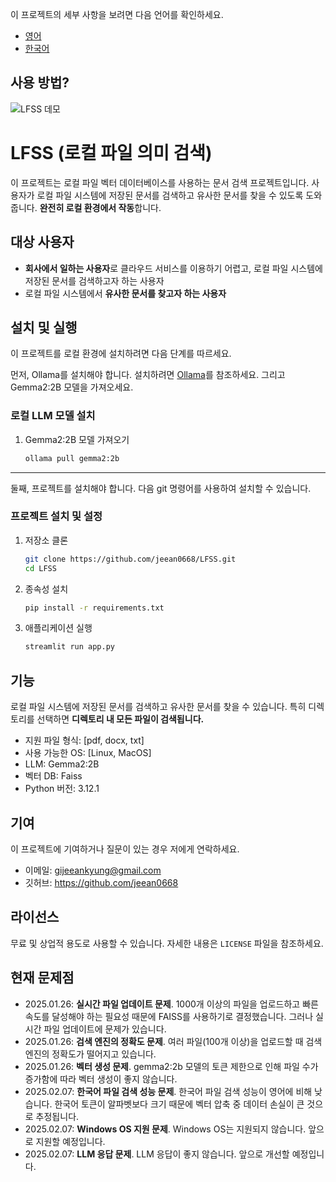 이 프로젝트의 세부 사항을 보려면 다음 언어를 확인하세요.

- [영어](README.md)
- [한국어](README.ko.md)

## 사용 방법?
![LFSS 데모](introduction.gif)

# LFSS (로컬 파일 의미 검색)

이 프로젝트는 로컬 파일 벡터 데이터베이스를 사용하는 문서 검색 프로젝트입니다. 사용자가 로컬 파일 시스템에 저장된 문서를 검색하고 유사한 문서를 찾을 수 있도록 도와줍니다. **완전히 로컬 환경에서 작동**합니다.

## 대상 사용자
- **회사에서 일하는 사용자**로 클라우드 서비스를 이용하기 어렵고, 로컬 파일 시스템에 저장된 문서를 검색하고자 하는 사용자
- 로컬 파일 시스템에서 **유사한 문서를 찾고자 하는 사용자**

## 설치 및 실행

이 프로젝트를 로컬 환경에 설치하려면 다음 단계를 따르세요.

먼저, Ollama를 설치해야 합니다. 설치하려면 [Ollama](https://ollama.com)를 참조하세요. 그리고 Gemma2:2B 모델을 가져오세요.

### 로컬 LLM 모델 설치

1. Gemma2:2B 모델 가져오기
    ```bash
    ollama pull gemma2:2b
    ```

---

둘째, 프로젝트를 설치해야 합니다. 다음 git 명령어를 사용하여 설치할 수 있습니다.

### 프로젝트 설치 및 설정

1. 저장소 클론

   ```bash
   git clone https://github.com/jeean0668/LFSS.git
   cd LFSS
   ```

2. 종속성 설치
    ```bash
    pip install -r requirements.txt
    ```

3. 애플리케이션 실행

   ```bash
   streamlit run app.py
   ```

## 기능

로컬 파일 시스템에 저장된 문서를 검색하고 유사한 문서를 찾을 수 있습니다. 특히 디렉토리를 선택하면 **디렉토리 내 모든 파일이 검색됩니다.**

- 지원 파일 형식: [pdf, docx, txt]
- 사용 가능한 OS: [Linux, MacOS]
- LLM: Gemma2:2B
- 벡터 DB: Faiss
- Python 버전: 3.12.1

## 기여

이 프로젝트에 기여하거나 질문이 있는 경우 저에게 연락하세요.

- 이메일: gijeeankyung@gmail.com
- 깃허브: https://github.com/jeean0668

## 라이선스

무료 및 상업적 용도로 사용할 수 있습니다. 자세한 내용은 `LICENSE` 파일을 참조하세요.

## 현재 문제점
- 2025.01.26: **실시간 파일 업데이트 문제**. 1000개 이상의 파일을 업로드하고 빠른 속도를 달성해야 하는 필요성 때문에 FAISS를 사용하기로 결정했습니다. 그러나 실시간 파일 업데이트에 문제가 있습니다.
- 2025.01.26: **검색 엔진의 정확도 문제**. 여러 파일(100개 이상)을 업로드할 때 검색 엔진의 정확도가 떨어지고 있습니다.
- 2025.01.26: **벡터 생성 문제**. gemma2:2b 모델의 토큰 제한으로 인해 파일 수가 증가함에 따라 벡터 생성이 좋지 않습니다.
- 2025.02.07: **한국어 파일 검색 성능 문제**. 한국어 파일 검색 성능이 영어에 비해 낮습니다. 한국어 토큰이 알파벳보다 크기 때문에 벡터 압축 중 데이터 손실이 큰 것으로 추정됩니다.
- 2025.02.07: **Windows OS 지원 문제**. Windows OS는 지원되지 않습니다. 앞으로 지원할 예정입니다.
- 2025.02.07: **LLM 응답 문제**. LLM 응답이 좋지 않습니다. 앞으로 개선할 예정입니다.

